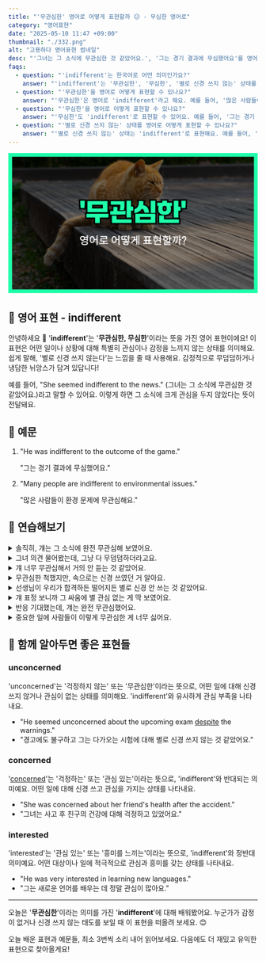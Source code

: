 ```yaml
---
title: "'무관심한' 영어로 어떻게 표현할까 😐 - 무심한 영어로"
category: "영어표현"
date: "2025-05-10 11:47 +09:00"
thumbnail: "./332.png"
alt: "고용하다 영어표현 썸네일"
desc: "'그녀는 그 소식에 무관심한 것 같았어요.', '그는 경기 결과에 무심했어요'를 영어로 어떻게 할까요? 다양한 예문을 통해서 연습하고 본인의 표현으로 만들어 보세요."
faqs:
  - question: "'indifferent'는 한국어로 어떤 의미인가요?"
    answer: "'indifferent'는 '무관심한', '무심한', '별로 신경 쓰지 않는' 상태를 뜻해요. 어떤 일이나 상황에 특별한 관심이나 감정을 느끼지 않는 모습을 표현할 때 사용해요."
  - question: "'무관심한'을 영어로 어떻게 표현할 수 있나요?"
    answer: "'무관심한'은 영어로 'indifferent'라고 해요. 예를 들어, '많은 사람들이 환경 문제에 무관심해요.'는 'Many people are indifferent to environmental issues.'로 표현할 수 있어요."
  - question: "'무심한'을 영어로 어떻게 표현할 수 있나요?"
    answer: "'무심한'도 'indifferent'로 표현할 수 있어요. 예를 들어, '그는 경기 결과에 무심했어요.'는 'He was indifferent to the outcome of the game.'로 말할 수 있어요."
  - question: "'별로 신경 쓰지 않는' 상태를 영어로 어떻게 표현할 수 있나요?"
    answer: "'별로 신경 쓰지 않는' 상태는 'indifferent'로 표현해요. 예를 들어, '그녀는 그 소식에 무관심한 것 같았어요.'는 'She seemed indifferent to the news.'라고 할 수 있어요."
---
```


!['무관심한' 영어표현 썸네일](./332.png)

## 🌟 영어 표현 - indifferent

안녕하세요 👋 '**indifferent**'는 '**무관심한, 무심한**'이라는 뜻을 가진 영어 표현이에요! 이 표현은 어떤 일이나 상황에 대해 특별히 관심이나 감정을 느끼지 않는 상태를 의미해요. 쉽게 말해, '별로 신경 쓰지 않는다'는 느낌을 줄 때 사용해요. 감정적으로 무덤덤하거나 냉담한 뉘앙스가 담겨 있답니다!

<script async src="https://pagead2.googlesyndication.com/pagead/js/adsbygoogle.js?client=ca-pub-1465612013356152"
     crossorigin="anonymous"></script>
<!-- engple-horizontal-ad -->

<ins class="adsbygoogle"
     style="display:block"
     data-ad-client="ca-pub-1465612013356152"
     data-ad-slot="2106896038"
     data-ad-format="auto"
     data-full-width-responsive="true"></ins>

<script>
     (adsbygoogle = window.adsbygoogle || []).push({});
</script>

예를 들어, "She seemed indifferent to the news." (그녀는 그 소식에 무관심한 것 같았어요.)라고 말할 수 있어요. 이렇게 하면 그 소식에 크게 관심을 두지 않았다는 뜻이 전달돼요.

## 📖 예문

1. "He was indifferent to the outcome of the game."

   "그는 경기 결과에 무심했어요."

2. "Many people are indifferent to environmental issues."

   "많은 사람들이 환경 문제에 무관심해요."

## 💬 연습해보기

<details>
<summary>솔직히, 걔는 그 소식에 완전 무관심해 보였어요.</summary>
<span><a href="/blog/in-english/336.honestly/">Honestly</a>, he seemed totally indifferent to the news.</span>
</details>

<details>
<summary>그녀 의견 물어봤는데, 그냥 다 무덤덤하더라고요.</summary>
<span>I <a href="/blog/in-english/117.try-to/">tried to</a> get her opinion, but she was pretty indifferent about the whole thing.</span>
</details>

<details>
<summary>걔 너무 무관심해서 거의 안 듣는 것 같았어요.</summary>
<span>She was so indifferent, it was almost like she wasn’t even listening.</span>
</details>

<details>
<summary>무관심한 척했지만, 속으로는 신경 쓰였던 거 알아요.</summary>
<span>He acted indifferent, but I know it bothered him deep down.</span>
</details>

<details>
<summary>선생님이 우리가 합격하든 떨어지든 별로 신경 안 쓰는 것 같았어요.</summary>
<span>I got the feeling the teacher was indifferent to whether we passed or failed.</span>
</details>

<details>
<summary>걔 표정 보니까 그 싸움에 별 관심 없는 게 딱 보였어요.</summary>
<span>I could tell from his face that he was indifferent to their argument.</span>
</details>

<details>
<summary>반응 기대했는데, 걔는 완전 무관심했어요.</summary>
<span>I expected some reaction, but he was just totally indifferent.</span>
</details>

<details>
<summary>중요한 일에 사람들이 이렇게 무관심한 게 너무 싫어요.</summary>
<span>I hate how indifferent people can be about things that matter.</span>
</details>

## 🤝 함께 알아두면 좋은 표현들

### unconcerned

'unconcerned'는 '걱정하지 않는' 또는 '무관심한'이라는 뜻으로, 어떤 일에 대해 신경 쓰지 않거나 관심이 없는 상태를 의미해요. 'indifferent'와 유사하게 관심 부족을 나타내요.

- "He seemed unconcerned about the upcoming exam [despite](/blog/in-english/341.despite/) the warnings."
- "경고에도 불구하고 그는 다가오는 시험에 대해 별로 신경 쓰지 않는 것 같았어요."

### concerned

'[concerned](/blog/고민이-많아-영어표현/)'는 '걱정하는' 또는 '관심 있는'이라는 뜻으로, 'indifferent'와 반대되는 의미예요. 어떤 일에 대해 신경 쓰고 관심을 가지는 상태를 나타내요.

- "She was concerned about her friend's health after the accident."
- "그녀는 사고 후 친구의 건강에 대해 걱정하고 있었어요."

### interested

'interested'는 '관심 있는' 또는 '흥미를 느끼는'이라는 뜻으로, 'indifferent'와 정반대 의미예요. 어떤 대상이나 일에 적극적으로 관심과 흥미를 갖는 상태를 나타내요.

- "He was very interested in learning new languages."
- "그는 새로운 언어를 배우는 데 정말 관심이 많아요."

---

오늘은 '**무관심한**'이라는 의미를 가진 '**indifferent**'에 대해 배워봤어요. 누군가가 감정이 없거나 신경 쓰지 않는 태도를 보일 때 이 표현을 떠올려 보세요. 😊

오늘 배운 표현과 예문들, 최소 3번씩 소리 내어 읽어보세요. 다음에도 더 재밌고 유익한 표현으로 찾아올게요!
